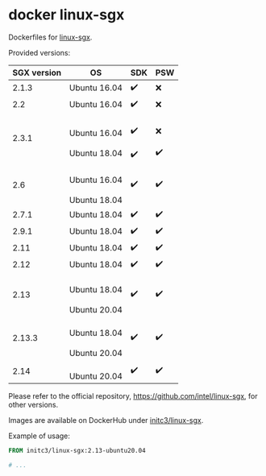 # docker linux-sgx
Dockerfiles for [linux-sgx](https://github.com/intel/linux-sgx).

Provided versions:

SGX version | OS | SDK | PSW
--- | --- | --- | ---
2.1.3 | Ubuntu 16.04 | :heavy_check_mark: | :x:
2.2 | Ubuntu 16.04 | :heavy_check_mark: | :x:
2.3.1 | <br>Ubuntu 16.04</br><br>Ubuntu 18.04</br> | <br>:heavy_check_mark:</br><br>:heavy_check_mark:</br> | <br>:x:</br><br>:heavy_check_mark:</br>
2.6 | <br>Ubuntu 16.04</br><br>Ubuntu 18.04</br> | :heavy_check_mark: | :heavy_check_mark:
2.7.1 | Ubuntu 18.04 | :heavy_check_mark: | :heavy_check_mark:
2.9.1 | Ubuntu 18.04 | :heavy_check_mark: | :heavy_check_mark:
2.11 | Ubuntu 18.04 | :heavy_check_mark: | :heavy_check_mark:
2.12 | Ubuntu 18.04 | :heavy_check_mark: | :heavy_check_mark:
2.13 | <br>Ubuntu 18.04</br><br>Ubuntu 20.04</br> | :heavy_check_mark: | :heavy_check_mark:
2.13.3 | <br>Ubuntu 18.04</br><br>Ubuntu 20.04</br> | :heavy_check_mark: | :heavy_check_mark:
2.14 | <br>Ubuntu 20.04</br> | :heavy_check_mark: | :heavy_check_mark:

Please refer to the official repository,
https://github.com/intel/linux-sgx, for other versions.

Images are available on DockerHub under
[initc3/linux-sgx](https://hub.docker.com/repository/docker/initc3/linux-sgx).

Example of usage:

```dockerfile
FROM initc3/linux-sgx:2.13-ubuntu20.04

# ...
```
